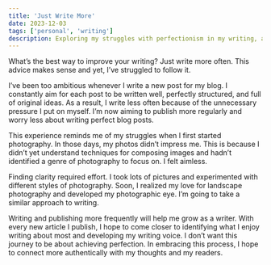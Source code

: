 ```yaml
---
title: 'Just Write More'
date: 2023-12-03
tags: ['personal', 'writing']
description: Exploring my struggles with perfectionism in my writing, and my commitment to overcome it through consistent practice.
---
```


What’s the best way to improve your writing? Just write more often. This advice makes sense and yet, I’ve struggled to follow it.

I’ve been too ambitious whenever I write a new post for my blog. I constantly aim for each post to be written well, perfectly structured, and full of original ideas. As a result, I write less often because of the unnecessary pressure I put on myself. I’m now aiming to publish more regularly and worry less about writing perfect blog posts.

This experience reminds me of my struggles when I first started photography. In those days, my photos didn’t impress me. This is because I didn’t yet understand techniques for composing images and hadn’t identified a genre of photography to focus on. I felt aimless. 

Finding clarity required effort. I took lots of pictures and experimented with different styles of photography. Soon, I realized my love for landscape photography and developed my photographic eye. I’m going to take a similar approach to writing. 

Writing and publishing more frequently will help me grow as a writer. With every new article I publish, I hope to come closer to identifying what I enjoy writing about most and developing my writing voice. I don’t want this journey to be about achieving perfection. In embracing this process, I hope to connect more authentically with my thoughts and my readers.